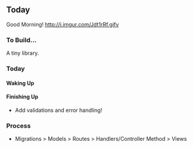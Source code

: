 ## Today

Good Morning! http://i.imgur.com/Jdt1rRf.gifv

### To Build...

A tiny library.

<!-- * make a wonderful homepage -->
<!-- * list all the books -->
<!-- * get info on a single book -->
<!-- * add a book to the library -->

<!-- * have a page for listing authors in the library -->
<!-- * have a form for adding an author and several of their books at once! -->

### Today

#### Waking Up

<!-- * Have different authors and books controllers -->
<!-- * Fix the new book form to have a dropdown for author. -->

#### Finishing Up

<!-- * Add update and delete routes. Talk `method_override`. -->
* Add validations and error handling!

### Process

* Migrations > Models > Routes > Handlers/Controller Method > Views

